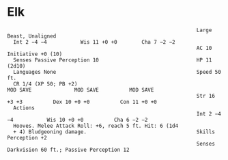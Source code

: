 # Elk

                                                                  Large Beast, Unaligned
      Int 2 −4 −4           Wis 11 +0 +0        Cha 7 −2 −2
                                                                  AC 10                              Initiative +0 (10)
      Senses Passive Perception 10                                HP 11 (2d10)
      Languages None                                              Speed 50 ft.
      CR 1/4 (XP 50; PB +2)                                                 MOD SAVE              MOD SAVE          MOD SAVE
                                                                  Str 16 +3 +3          Dex 10 +0 +0          Con 11 +0 +0
      Actions
                                                                  Int 2 −4 −4           Wis 10 +0 +0          Cha 6 −2 −2
      Hooves. Melee Attack Roll: +6, reach 5 ft. Hit: 6 (1d4
      + 4) Bludgeoning damage.                                    Skills Perception +2
                                                                  Senses Darkvision 60 ft.; Passive Perception 12
